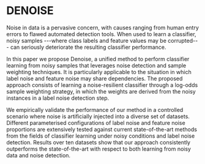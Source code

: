 # DENOISE

Noise in data is a pervasive concern, with causes ranging from human entry errors to flawed automated detection tools.
When used to learn a classifier, noisy samples ---where class labels and feature values may be corrupted--- can seriously deteriorate the resulting classifier performance.

In this paper we propose Denoise, a unified method to perform classifier learning from noisy samples that leverages noise detection and sample weighting techniques.
It is particularly applicable to the situation in which label noise and feature noise may share dependencies.
The proposed approach consists of learning a noise-resilient classifier through a log-odds sample weighting strategy, in which the weights are derived from the noisy instances in a label noise detection step.

We empirically validate the performance of our method in a controlled scenario where noise is artificially injected into a diverse set of datasets.
Different parameterised configurations of label noise and feature noise proportions are extensively tested against current state-of-the-art methods from the fields of classifier learning under noisy conditions and label noise detection.
Results over ten datasets show that our approach consistently outperforms the state-of-the-art with respect to both learning from noisy data and noise detection.
